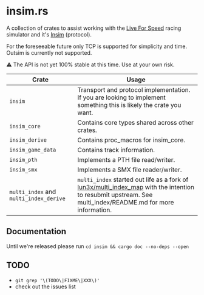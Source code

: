 # insim.rs

A collection of crates to assist working with the [Live For Speed](https://lfs.net/) racing simulator and it's [Insim](https://en.lfsmanual.net/wiki/InSim.txt) (protocol).

For the foreseeable future only TCP is supported for simplicity and time.
Outsim is currently not supported.

:warning: The API is not yet 100% stable at this time. Use at your own risk.

| Crate                                  | Usage                                                                                                                                                                                                  |
| -------------------------------------- | ------------------------------------------------------------------------------------------------------------------------------------------------------------------------------------------------------ |
| `insim`                                | Transport and protocol implementation. If you are looking to implement something this is likely the crate you want.                                                                                    |
| `insim_core`                           | Contains core types shared across other crates.                                                                                                                                                        |
| `insim_derive`                         | Contains proc_macros for insim_core.                                                                                                                                                                   |
| `insim_game_data`                      | Contains track information.                                                                                                                                                                            |
| `insim_pth`                            | Implements a PTH file read/writer.                                                                                                                                                                     |
| `insim_smx`                            | Implements a SMX file reader/writer.                                                                                                                                                                   |
| `multi_index` and `multi_index_derive` | `multi_index` started out life as a fork of [lun3x/multi_index_map](https://github.com/lun3x/multi_index_map) with the intention to resubmit upstream. See multi_index/README.md for more information. |

## Documentation

Until we're released please run `cd insim && cargo doc --no-deps --open`

## TODO

- `git grep '\(TODO\|FIXME\|XXX\)'`
- check out the issues list
